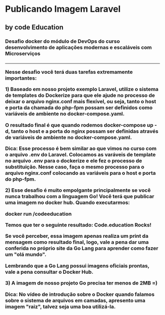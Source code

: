 # Publicando Imagem Laravel 
<h2>by code Education </h2> 

<h3>Desafio docker  do módulo de DevOps do curso desenvolvimento de aplicações modernas e escaláveis com Microserviços <h3>
<hr/>
  
 <p> Nesse desafio você terá duas tarefas extremamente importantes: </p>

<p> 1) Baseado em nosso projeto exemplo Laravel, utilize o sistema de templates do Dockerize para que ele ajude no processo de deixar o arquivo nginx.conf mais flexível, ou seja, tanto o host e porta da chamada do php-fpm possam ser definidos como variáveis de ambiente no docker-compose.yaml.  </p>

<p> O resultado final é que quando rodemos docker-compose up -d, tanto o host e a porta do nginx possam ser definidas através de variáveis de ambiente no docker-compose.yaml.  </p>

<p>Dica: Esse processo é bem similar ao que vimos no curso com o arquivo .env do Laravel. Colocamos as varáveis de template no arquivo .env para o dockerize e ele fez o processo de substituição. Nesse caso, faça o mesmo processo para o arquivo nginx.conf colocando as variáveis para o host e porta do php-fpm. </p>

<p> 2) Esse desafio é muito empolgante principalmente se você nunca trabalhou com a linguagem Go!
Você terá que publicar uma imagem no docker hub. Quando executarmos: </p>

<p>docker run <seu-user>/codeeducation </p>

<p>Temos que ter o seguinte resultado: Code.education Rocks!</p>

<p>Se você perceber, essa imagem apenas realiza um print da mensagem como resultado final, logo, vale a pena dar uma conferida no próprio site da Go Lang para aprender como fazer um "olá mundo". </p>

<p>Lembrando que a Go Lang possui imagens oficiais prontas, vale a pena consultar o Docker Hub. </p>

<p>3) A imagem de nosso projeto Go precisa ter menos de 2MB =) </p>

<p>Dica: No vídeo de introdução sobre o Docker quando falamos sobre o sistema de arquivos em camadas, apresento uma imagem "raiz", talvez seja uma boa utilizá-la. </p>

